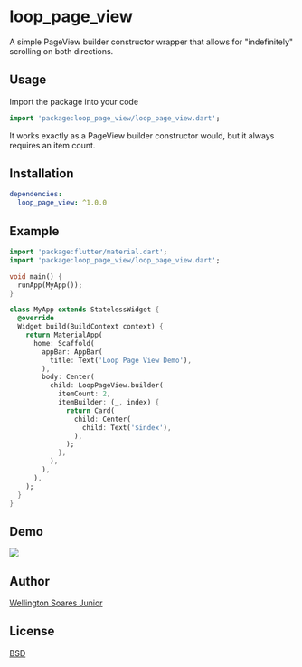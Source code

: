 # loop_page_view

A simple PageView builder constructor wrapper that allows for "indefinitely" scrolling on both directions. 

## Usage

Import the package into your code

```dart
import 'package:loop_page_view/loop_page_view.dart';
```
It works exactly as a PageView builder constructor would, but it always requires an item count. 

## Installation

```yaml
dependencies:
  loop_page_view: ^1.0.0
```

## Example

```dart
import 'package:flutter/material.dart';
import 'package:loop_page_view/loop_page_view.dart';

void main() {
  runApp(MyApp());
}

class MyApp extends StatelessWidget {
  @override
  Widget build(BuildContext context) {
    return MaterialApp(
      home: Scaffold(
        appBar: AppBar(
          title: Text('Loop Page View Demo'),
        ),
        body: Center(
          child: LoopPageView.builder(
            itemCount: 2,
            itemBuilder: (_, index) {
              return Card(
                child: Center(
                  child: Text('$index'),
                ),
              );
            },
          ),
        ),
      ),
    );
  }
}
```
## Demo

![](https://media1.giphy.com/media/f8hh4SYeyc7fDcMN77/giphy.gif)

## Author

[Wellington Soares Junior](https://github.com/wjuniorgit)

## License

[BSD](https://opensource.org/licenses/BSD-3-Clause)